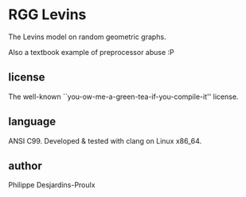 RGG Levins
=============
The Levins model on random geometric graphs.

Also a textbook example of preprocessor abuse :P

license
-------
The well-known ``you-ow-me-a-green-tea-if-you-compile-it'' license.

language
--------
ANSI C99. Developed & tested with clang on Linux x86_64.

author
------
Philippe Desjardins-Proulx

